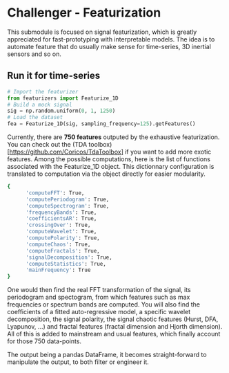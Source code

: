 # Challenger - Featurization

This submodule is focused on signal featurization, which is greatly appreciated for fast-prototyping with interpretable models. The idea is to automate feature that do usually make sense for time-series, 3D inertial sensors and so on.

## Run it for time-series

```python
# Import the featurizer
from featurizers import Featurize_1D
# Build a mock signal
sig = np.random.uniform(0, 1, 1250)
# Load the dataset
fea = Featurize_1D(sig, sampling_frequency=125).getFeatures()
```

Currently, there are **750 features** outputed by the exhaustive featurization. You can check out the (TDA toolbox)[https://github.com/Coricos/TdaToolbox] if you want to add more exotic features. Among the possible computations, here is the list of functions associated with the Featurize_1D object. This dictionnary configuration is translated to computation via the object directly for easier modularity. 

```bash
{
      'computeFFT': True,
      'computePeriodogram': True,
      'computeSpectrogram': True,
      'frequencyBands': True,
      'coefficientsAR': True,
      'crossingOver': True,
      'computeWavelet': True,
      'computePolarity': True,
      'computeChaos': True,
      'computeFractals': True,
      'signalDecomposition': True,
      'computeStatistics': True,
      'mainFrequency': True
}
```

One would then find the real FFT transformation of the signal, its periodogram and spectogram, from which features such as max frequencies or spectrum bands are computed. You will also find the coefficients of a fitted auto-regressive model, a specific wavelet decomposition, the signal polarity, the signal chaotic features (Hurst, DFA, Lyapunov, ...) and fractal features (fractal dimension and Hjorth dimension). All of this is added to mainstream and usual features, which finally account for those 750 data-points.

The output being a pandas DataFrame, it becomes straight-forward to manipulate the output, to both filter or engineer it.
